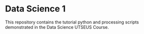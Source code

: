 # Data Science 1

This repository contains the tutorial python and processing scripts demonstrated in the Data Science UTSEUS Course. 

